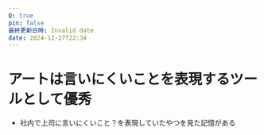 ```yaml
---
Q: true
pin: false
最終更新日時: Invalid date
date: 2024-12-27T22:34
---
```

# アートは言いにくいことを表現するツールとして優秀

- 社内で上司に言いにくいこと？を表現していたやつを見た記憶がある